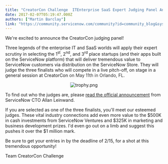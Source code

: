 ```yaml
---
title: "CreatorCon Challenge  ITEnterprise SaaS Expert Judging Panel Announced"
date: 2017-02-07T05:19:47.000Z
authors: ["Martin Barclay"]
link: "https://community.servicenow.com/community?id=community_blog&sys_id=430d2ea5dbd0dbc01dcaf3231f961940"
---
```

<p>We're excited to announce the CreatorCon judging panel!</p><p></p><p>Three legends of the enterprise IT and SaaS worlds will apply their expert scrutiny in selecting the 1<sup>st</sup>, 2<sup>nd</sup>, and 3<sup>rd</sup> place startups (and their apps built on the ServiceNow platform) that will deliver tremendous value to ServiceNow customers via distribution on the ServiceNow Store. They will judge the three finalists who will compete in a live pitch-off, on stage in a general session at CreatorCon <span style="color: #303030;">on May 11th in Orlando, FL.</span></p><p></p><p style="text-align: center;"><img   alt="trophy.png" class="image-1 jive-image" src="b4b0640edb5057049c9ffb651f961966.iix" style="height: auto;"/></p><p></p><p><span style="background: white;">To find out who the judges are, please <a title="ervicematters.servicenow.com/tech-legends-judge-clouds-biggest-contest-spring/" href="https://servicematters.servicenow.com/tech-legends-judge-clouds-biggest-contest-spring/">read the official announcement</a> from ServiceNow CTO Allan Leinwand.</span></p><p></p><p><span style="background: white;">If you are selected as one of the three finalists, you'll meet our esteemed judges. These vital industry connections add even more value to the $500K in cash investments from ServiceNow Ventures and $325K in marketing and business development prizes. I'd even go out on a limb and suggest this pushes it over the $1 million mark. </span></p><p></p><p><span style="background: white;">Be sure to get your entries in by the deadline of 2/15, for a shot at this tremendous opportunity!</span></p><p></p><p>Team CreatorCon Challenge</p>